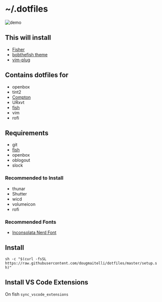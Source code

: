 # ~/.dotfiles

![demo](https://i.redd.it/qmogiazm88821.png)

## This will install
- [Fisher](https://github.com/jorgebucaran/fisher)
- [bobthefish theme](https://github.com/oh-my-fish/theme-bobthefish)
- [vim-plug](https://github.com/junegunn/vim-plug)

## Contains dotfiles for
- openbox
- tint2
- [Compton](https://github.com/chjj/compton)
- URxvt
- [fish](https://github.com/fish-shell/fish-shell)
- vim
- rofi

## Requirements
- git
- [fish](https://github.com/fish-shell/fish-shell)
- openbox
- oblogout
- slock

### Recommended to Install
- thunar
- Shutter
- wicd
- volumeicon
- rofi

### Recommended Fonts
- [Inconsolata Nerd Font](https://github.com/ryanoasis/nerd-fonts/tree/master/patched-fonts/Inconsolata/complete)

## Install
`sh -c "$(curl -fsSL https://raw.githubusercontent.com/dougmaitelli/dotfiles/master/setup.sh)"`

## Install VS Code Extensions
On fish `sync_vscode_extensions`
